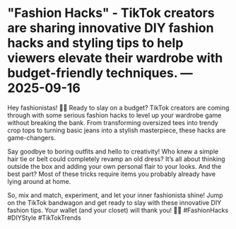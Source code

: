 # "Fashion Hacks" - TikTok creators are sharing innovative DIY fashion hacks and styling tips to help viewers elevate their wardrobe with budget-friendly techniques. — 2025-09-16

Hey fashionistas! 💁‍♀️ Ready to slay on a budget? TikTok creators are coming through with some serious fashion hacks to level up your wardrobe game without breaking the bank. From transforming oversized tees into trendy crop tops to turning basic jeans into a stylish masterpiece, these hacks are game-changers.

Say goodbye to boring outfits and hello to creativity! Who knew a simple hair tie or belt could completely revamp an old dress? It’s all about thinking outside the box and adding your own personal flair to your looks. And the best part? Most of these tricks require items you probably already have lying around at home.

So, mix and match, experiment, and let your inner fashionista shine! Jump on the TikTok bandwagon and get ready to slay with these innovative DIY fashion tips. Your wallet (and your closet) will thank you! 👗✨ #FashionHacks #DIYStyle #TikTokTrends